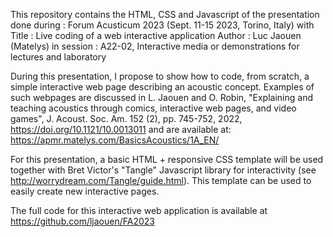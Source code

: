 This repository contains the HTML, CSS and Javascript of the presentation done during :
Forum Acusticum 2023 (Sept. 11-15 2023, Torino, Italy)
with
Title : Live coding of a web interactive application
Author : Luc Jaouen (Matelys)
in session : A22-02, Interactive media or demonstrations for lectures and laboratory


During this presentation, I propose to show how to code, from scratch, a simple interactive web page describing an acoustic concept.
Examples of such webpages are discussed in L. Jaouen and O. Robin, "Explaining and teaching acoustics through comics, interactive web pages, and video games", J. Acoust. Soc. Am. 152 (2), pp. 745-752, 2022, https://doi.org/10.1121/10.0013011
and are available at: https://apmr.matelys.com/BasicsAcoustics/1A_EN/

For this presentation, a basic HTML + responsive CSS template will be used together with Bret Victor's "Tangle" Javascript library for interactivity (see http://worrydream.com/Tangle/guide.html). This template can be used to easily create new interactive pages.
 
The full code for this interactive web application is available at https://github.com/ljaouen/FA2023 

